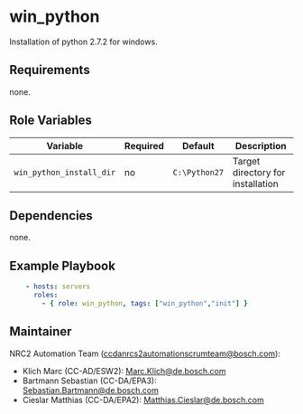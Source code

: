 win_python
=========

Installation of python 2.7.2 for windows.

Requirements
------------

none.

Role Variables
--------------

Variable | Required | Default | Description
-------- | -------- | ------- | -----------
`win_python_install_dir` | no | `C:\Python27` |  Target directory for installation

Dependencies
------------

none.

Example Playbook
----------------

```yml
    - hosts: servers
      roles:
        - { role: win_python, tags: ["win_python","init"] }
```

Maintainer
------------------

NRC2 Automation Team (ccdanrcs2automationscrumteam@bosch.com):
- Klich Marc (CC-AD/ESW2): Marc.Klich@de.bosch.com
- Bartmann Sebastian (CC-DA/EPA3): Sebastian.Bartmann@de.bosch.com
- Cieslar Matthias (CC-DA/EPA2): Matthias.Cieslar@de.bosch.com
